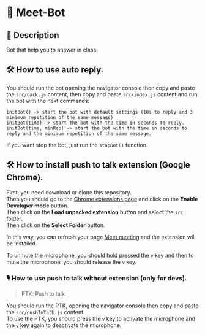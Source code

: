 # 🤖 Meet-Bot

## 📝 Description

Bot that help you to answer in class

## 🛠️ How to use auto reply.

You should run the bot opening the navigator console then copy and paste the `src/back.js` content, then copy and
paste `src/index.js` content and run the bot with the next commands:

````
initBot() -> start the bot with default settings (10s to reply and 3 minimum repetition of the same message)
initBot(time) -> start the bot with the time in seconds to reply.
initBot(time, minRep) -> start the bot with the time in seconds to reply and the minimum repetition of the same message.
````

If you want stop the bot, just run the `stopBot()` function.

## 🛠️ How to install push to talk extension (Google Chrome).

First, you need download or clone this repository.  
Then you should go to the [Chrome extensions page](chrome://extensions) and click on the **Enable Developer mode**
button.  
Then click on the **Load unpacked extension** button and select the `src` folder.  
Then click on the **Select Folder** button.

In this way, you can refresh your page [Meet meeting](https://meet.google.com)  and the extension will be installed.

To unmute the microphone, you should hold pressed the `v` key and then to mute the microphone, you should release
the `v` key.

### 🎙️ How to use push to talk without extension (only for devs).

> PTK: Push to talk

You should run the PTK, opening the navigator console then copy and paste the `src/pushToTalk.js` content.  
To use the PTK, you should press the `v` key to activate the microphone and the `v` key again to deactivate the
microphone.


